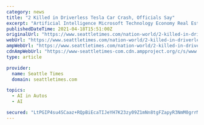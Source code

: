 ```yaml
---
category: news
title: "2 Killed in Driverless Tesla Car Crash, Officials Say"
excerpt: "Artificial Intelligence Microsoft Technology Economy Real Estate Sports Seahawks Huskies Cougars Kraken High Schools Mariners Sounders Snow Sports Geoff Baker Matt Calkins Larry Stone Bob Condotta ..."
publishedDateTime: 2021-04-18T15:51:00Z
originalUrl: "https://www.seattletimes.com/nation-world/2-killed-in-driverless-tesla-car-crash-officials-say/"
webUrl: "https://www.seattletimes.com/nation-world/2-killed-in-driverless-tesla-car-crash-officials-say/"
ampWebUrl: "https://www.seattletimes.com/nation-world/2-killed-in-driverless-tesla-car-crash-officials-say/?amp=1"
cdnAmpWebUrl: "https://www-seattletimes-com.cdn.ampproject.org/c/s/www.seattletimes.com/nation-world/2-killed-in-driverless-tesla-car-crash-officials-say/?amp=1"
type: article

provider:
  name: Seattle Times
  domain: seattletimes.com

topics:
  - AI in Autos
  - AI

secured: "LtPGIP4su4SCaaz+RQpBiEcaTIJeYH7K23zy09Z1mNn8tgFZapyR3NmM0grrMXhO/BPe0Ur9GcGH6wGAxbc112G7/RAKyCaNNDRtK1Q2DIOVovrE9jA/9exCsu/fQ4EvZG3Dpczd0W/UuPOaoi7HrWxmL0uYf5IMspVJ834TSLWJWW2znSHExiefvLH4VW8v3nWM5N7OFcrJnMb+PTqUjyCGyGusvze6iKHMZ+Oxud64jkh85T7l8C+2WQy8mMSMQ8ouYXO/IBIKy5Y+IK07FxMMeVwVO6q/2S75TLN8SROBKwg3xv4p2AEOTyFeExvt4gyCmHV9Ys6SJ6UpRDYzO0KScFIBMZyK6f7fyWkApQM=;nCMe0UdlQaUI79DHFBXbbw=="
---
```


